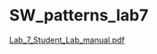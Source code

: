 # SW_patterns_lab7

[Lab_7_Student_Lab_manual.pdf](https://github.com/user-attachments/files/22870930/Lab_7_Student_Lab_manual.pdf)
